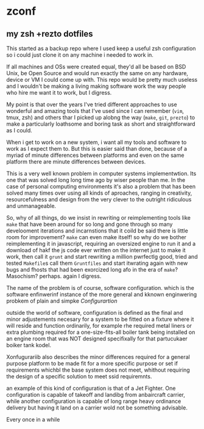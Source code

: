# zconf
my zsh +rezto dotfiles
--------

This started as a backup repo where I used keep a useful zsh configuration so i could just clone it on any machine i needed to work in.

If all machines and OSs were created equal, they'd all be based on BSD Unix, be Open Source and would run exactly the same on any hardware, device or VM I could come up with. This repo would be pretty much useless and I wouldn't be making a living making software work the way people who hire me want it to work, but I digress.

My point is that over the years I've tried different approaches to use wonderful and amazing tools that I've used since I can remember (`vim`, tmux, zsh) and others thar I picked up alobng the way (`make`, `git`, `prezto`) to make a particularly loathsome and boring task as short and straightforward as I could.

When i get to work on a new system, i want all my tools and software to work as I expect them to. But this is easier said than done, because of a myriad of minute differences between platforms and even on the same platform there are minute differences between devices.

This is a very well known problem in computer systems implementwtion. Its one that was solved long long time ago by wiser people than me. In the case of personal computing environments it's also a problem that has been solved many times over using all kinds of aproaches, ranging in creativity, resourcefulness and design from the very clever to the outright ridiculous and unmanageable.

So, why of all things, do we insist in rewriting or reimplementing tools like `make` that have been around for so long and gone through so many develooment iterations and incarnstions that it coild be said there is little room for improvement? `make` can even make itself! so why do we bother reimplementing it in javascript, requiring an oversized engine to run it and a download of hakf the js code ever written on the internet just to make it work, then call it `grunt` and start rewriting a million pwrfectlg good, tried and tested `Makefile`s call them `Gruntfiles` and start itwrating again with new bugs and fhosts that had been exorcized long afo in the era of `make`? Masochism? perhaps. again I digress. 

The name of the problem is of course, software configuration. which is the software enfinwerinf instance of the more general and kknown enginwering probkem of plain and simpke *Configurartion* 

outside the world of software, configuration is defined as the final and minor adjustements necesary for a system to be fitted on a fixture where it will reside and function ordinarily, for example rhe required metal liners or extra plumbing required for a one-size-fits-all boiler tank being installed on an engine room that was NOT designed specifixally for that partucukaer boiker tank kodel.

Xonfugurariib also describes the minor differences required for a general purpose platform to be made fit for a more specific purpose or set if requirements whichbl the base system does not meet, whithout requiring the design of a specific solution to meet ssid requiremnts. 

an example of this kind of configuration is that of a Jet Fighter. One configuration is capable of takeoff and landibg from anbaircraft carrier, while another configuration is capable of long range heavy ordinance delivery but having it land on a carrier wold not be something advisable.



Every once in a while
